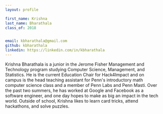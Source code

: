 ```yaml
---
layout: profile

first_name: Krishna
last_name: Bharathala
class_of: 2018


email: kbharathala@gmail.com
github: kbharathala
linkedin: https://linkedin.com/in/kbharathala
---
```


Krishna Bharathala is a junior in the Jerome Fisher Management and Technology program studying Computer Science, Management, and Statistics. He is the current Education Chair for Hack4Impact and on campus is the head teaching assistant for Penn's introductory math computer science class and a member of Penn Labs and Penn Masti. Over the past two summers, he has worked at Google and Facebook as a software engineer, and one day hopes to make as big an impact in the tech world. Outside of school, Krishna likes to learn card tricks, attend hackathons, and solve puzzles.
